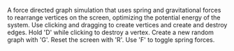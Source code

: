 A force directed graph simulation that uses spring and gravitational forces to rearrange vertices on the screen, optimizing the potential energy of the system. Use clicking and dragging to create vertices and create and destroy edges. Hold 'D' while clicking to destroy a vertex. Create a new random graph with 'G'. Reset the screen with 'R'. Use 'F' to toggle spring forces.